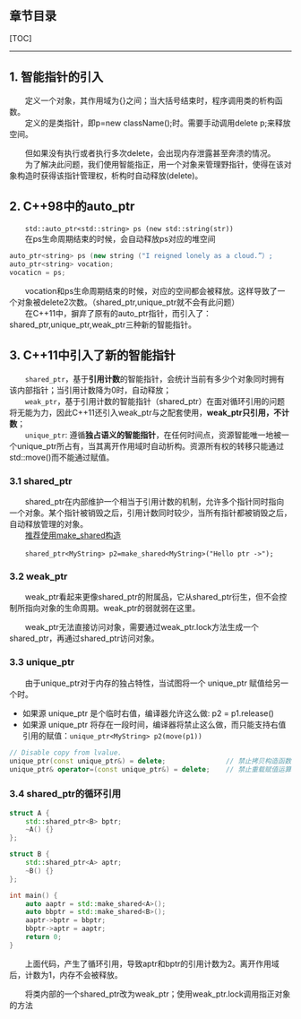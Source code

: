 
## 章节目录

[TOC]

---

## 1. 智能指针的引入

&emsp;&emsp;定义一个对象，其作用域为{}之间；当大括号结束时，程序调用类的析构函数。  
&emsp;&emsp;定义的是类指针，即p=new className();时。需要手动调用delete p;来释放空间。

&emsp;&emsp;但如果没有执行或者执行多次delete，会出现内存泄露甚至奔溃的情况。  
&emsp;&emsp;为了解决此问题，我们使用智能指正，用一个对象来管理野指针，使得在该对象构造时获得该指针管理权，析构时自动释放(delete)。

## 2. C++98中的auto_ptr

&emsp;&emsp;```std::auto_ptr<std::string> ps (new std::string(str))```  
&emsp;&emsp;在ps生命周期结束的时候，会自动释放ps对应的堆空间

```cpp
auto_ptr<string> ps (new string ("I reigned lonely as a cloud.”）;
auto_ptr<string> vocation; 
vocaticn = ps;
```

&emsp;&emsp;vocation和ps生命周期结束的时候，对应的空间都会被释放。这样导致了一个对象被delete2次数。（shared_ptr,unique_ptr就不会有此问题）  
&emsp;&emsp;在C++11中，摒弃了原有的auto_ptr指针，而引入了：shared_ptr,unique_ptr,weak_ptr三种新的智能指针。

## 3. C++11中引入了新的智能指针

&emsp;&emsp;```shared_ptr```，基于**引用计数**的智能指针，会统计当前有多少个对象同时拥有该内部指针；当引用计数降为0时，自动释放；  
&emsp;&emsp;```weak_ptr```，基于引用计数的智能指针（shared_ptr）在面对循环引用的问题将无能为力，因此C++11还引入weak_ptr与之配套使用，**weak_ptr只引用，不计数**；  
&emsp;&emsp;```unique_ptr```: 遵循**独占语义的智能指针**，在任何时间点，资源智能唯一地被一个unique_ptr所占有，当其离开作用域时自动析构。资源所有权的转移只能通过std::move()而不能通过赋值。

### 3.1 shared_ptr

&emsp;&emsp;shared_ptr在内部维护一个相当于引用计数的机制，允许多个指针同时指向一个对象。某个指针被销毁之后，引用计数同时较少，当所有指针都被销毁之后，自动释放管理的对象。  
&emsp;&emsp;[推荐使用make_shared构造](https://www.jianshu.com/p/03eea8262c11)

&emsp;&emsp;```shared_ptr<MyString> p2=make_shared<MyString>("Hello ptr ->");```

### 3.2 weak_ptr

&emsp;&emsp;weak_ptr看起来更像shared_ptr的附属品，它从shared_ptr衍生，但不会控制所指向对象的生命周期。weak_ptr的弱就弱在这里。

&emsp;&emsp;weak_ptr无法直接访问对象，需要通过weak_ptr.lock方法生成一个shared_ptr，再通过shared_ptr访问对象。

### 3.3 unique_ptr

&emsp;&emsp;由于unique_ptr对于内存的独占特性，当试图将一个 unique_ptr 赋值给另一个时。

- 如果源 unique_ptr 是个临时右值，编译器允许这么做: p2 = p1.release()
- 如果源 unique_ptr 将存在一段时间，编译器将禁止这么做，而只能支持右值引用的赋值：```unique_ptr<MyString> p2(move(p1))```

```cpp
// Disable copy from lvalue.
unique_ptr(const unique_ptr&) = delete;               // 禁止拷贝构造函数（复制构造函数）
unique_ptr& operator=(const unique_ptr&) = delete;    // 禁止重载赋值运算符
```

### 3.4 shared_ptr的循环引用

```cpp
struct A {
    std::shared_ptr<B> bptr;
    ~A() {}
};

struct B {
    std::shared_ptr<A> aptr;
    ~B() {}
};

int main() {
    auto aaptr = std::make_shared<A>();
    auto bbptr = std::make_shared<B>();
    aaptr->bptr = bbptr;
    bbptr->aptr = aaptr;
    return 0;
}
```

&emsp;&emsp;上面代码，产生了循环引用，导致aptr和bptr的引用计数为2。离开作用域后，计数为1，内存不会被释放。

&emsp;&emsp;将类内部的一个shared_ptr改为weak_ptr；使用weak_ptr.lock调用指正对象的方法
